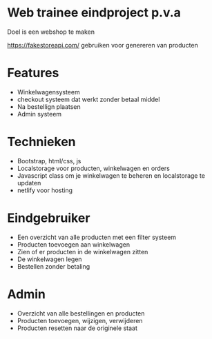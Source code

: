 Web trainee eindproject p.v.a
=============================

Doel is een webshop te maken

https://fakestoreapi.com/ gebruiken voor genereren van producten

# Features

- Winkelwagensysteem
- checkout systeem dat werkt zonder betaal middel
- Na bestellign plaatsen
- Admin systeem

# Technieken

- Bootstrap, html/css, js
- Localstorage voor producten, winkelwagen en orders
- Javascript class om je winkelwagen te beheren en localstorage te updaten
- netlify voor hosting

# Eindgebruiker

- Een overzicht van alle producten met een filter systeem
- Producten toevoegen aan winkelwagen
- Zien of er producten in de winkelwagen zitten
- De winkelwagen legen
- Bestellen zonder betaling

# Admin

- Overzicht van alle bestellingen en producten
- Producten toevoegen, wijzigen, verwijderen
- Producten resetten naar de originele staat
